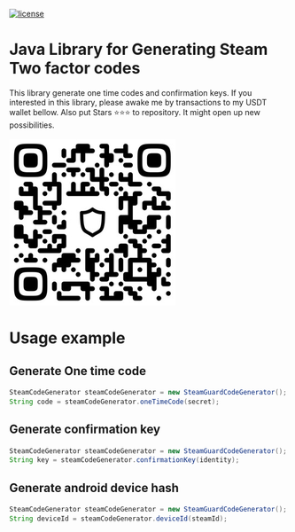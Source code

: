 [![license](https://img.shields.io/npm/l/steam-session.svg)](https://github.com/DoctorMcKay/node-steam-session/blob/master/LICENSE)
# Java Library for Generating Steam Two factor codes
This library generate one time codes and confirmation keys.
If you interested in this library, please awake me by transactions to my USDT wallet bellow. Also put Stars ⭐⭐⭐ to repository.
It might open up new possibilities. 
<br><br>
![Looking for USDT for new projects](/img/USDT.JPG "USDT For new projects" )
# Usage example
## Generate One time code
```java
SteamCodeGenerator steamCodeGenerator = new SteamGuardCodeGenerator();
String code = steamCodeGenerator.oneTimeCode(secret);
```

## Generate confirmation key
```java
SteamCodeGenerator steamCodeGenerator = new SteamGuardCodeGenerator();
String key = steamCodeGenerator.confirmationKey(identity);
```
## Generate android device hash
```java
SteamCodeGenerator steamCodeGenerator = new SteamGuardCodeGenerator();
String deviceId = steamCodeGenerator.deviceId(steamId);
```